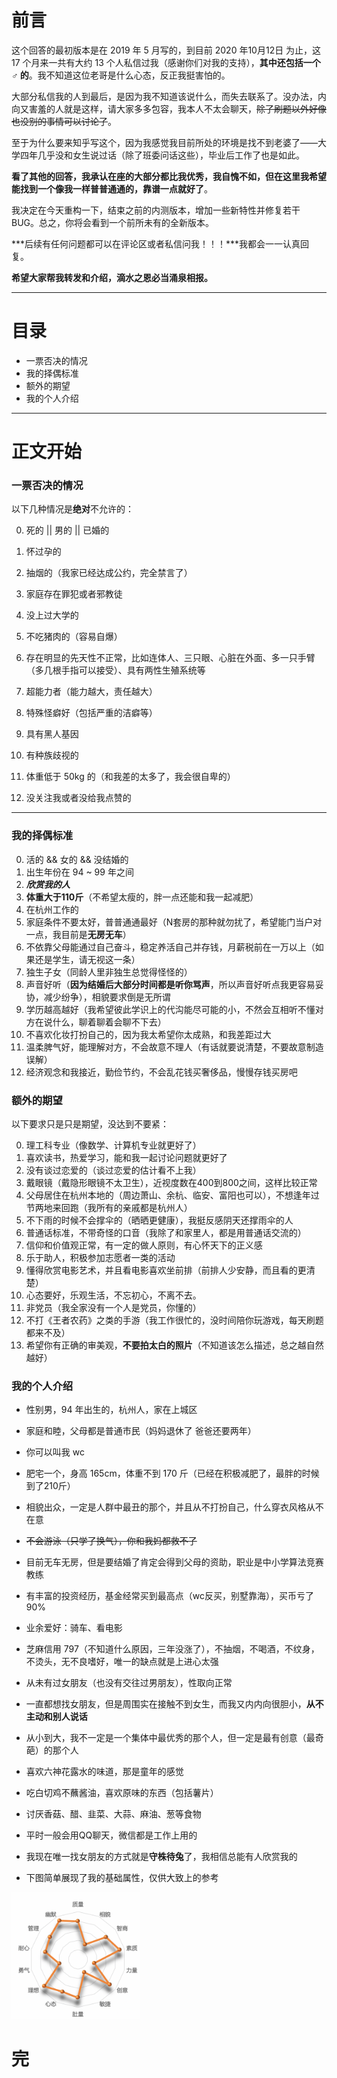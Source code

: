 

# 前言

这个回答的最初版本是在 2019 年 5 月写的，到目前 2020 年10月12日 为止，这 17 个月来一共有大约 13 个人私信过我（感谢你们对我的支持），**其中还包括一个 ♂ 的**。我不知道这位老哥是什么心态，反正我挺害怕的。

大部分私信我的人到最后，是因为我不知道该说什么，而失去联系了。没办法，内向又害羞的人就是这样，请大家多多包容，我本人不太会聊天，~~除了刷题以外好像也没别的事情可以讨论了~~。

至于为什么要来知乎写这个，因为我感觉我目前所处的环境是找不到老婆了——大学四年几乎没和女生说过话（除了班委问话这些），毕业后工作了也是如此。

**看了其他的回答，我承认在座的大部分都比我优秀，我自愧不如，但在这里我希望能找到一个像我一样普普通通的，靠谱一点就好了**。

我决定在今天重构一下，结束之前的内测版本，增加一些新特性并修复若干 BUG。总之，你将会看到一个前所未有的全新版本。

***后续有任何问题都可以在评论区或者私信问我！！！***我都会一一认真回复。

**希望大家帮我转发和介绍，滴水之恩必当涌泉相报。**

---

# 目录

- 一票否决的情况
- 我的择偶标准
- 额外的期望
- 我的个人介绍

---

# 正文开始

### 一票否决的情况

以下几种情况是**绝对**不允许的：

0. 死的 || 男的 || 已婚的 

1. 怀过孕的
2. 抽烟的（我家已经达成公约，完全禁言了）
3. 家庭存在罪犯或者邪教徒
4. 没上过大学的
5. 不吃猪肉的（容易自爆）
6. 存在明显的先天性不正常，比如连体人、三只眼、心脏在外面、多一只手臂（多几根手指可以接受）、具有两性生殖系统等
7. 超能力者（能力越大，责任越大）
8. 特殊怪癖好（包括严重的洁癖等）
9. 具有黑人基因
10. 有种族歧视的
11. 体重低于 50kg 的（和我差的太多了，我会很自卑的）
12. 没关注我或者没给我点赞的

------

### 我的择偶标准

0. 活的 &&  女的  && 没结婚的
1. 出生年份在 94 ~ 99 年之间
2. ***欣赏我的人***
3. **体重大于110斤**（不希望太瘦的，胖一点还能和我一起减肥）
4. 在杭州工作的
5. 家庭条件不要太好，普普通通最好（N套房的那种就勿扰了，希望能门当户对一点，我目前是**无房无车**）
6. 不依靠父母能通过自己奋斗，稳定养活自己并存钱，月薪税前在一万以上（如果还是学生，请无视这一条）
7. 独生子女（同龄人里非独生总觉得怪怪的）
8. 声音好听（**因为结婚后大部分时间都是听你骂声**，所以声音好听点我更容易妥协，减少纷争），相貌要求倒是无所谓
9. 学历越高越好（我希望彼此学识上的代沟能尽可能的小，不然会互相听不懂对方在说什么，聊着聊着会聊不下去）
10. 不喜欢化妆打扮自己的，因为我太希望你太成熟，和我差距过大
11. 温柔脾气好，能理解对方，不会故意不理人（有话就要说清楚，不要故意制造误解）
12. 经济观念和我接近，勤俭节约，不会乱花钱买奢侈品，慢慢存钱买房吧

### 额外的期望

以下要求只是只是期望，没达到不要紧：

0. 理工科专业（像数学、计算机专业就更好了）
1. 喜欢读书，热爱学习，能和我一起讨论问题就更好了
2. 没有谈过恋爱的（谈过恋爱的估计看不上我）
3. 戴眼镜（戴隐形眼镜不太卫生），近视度数在400到800之间，这样比较正常
4. 父母居住在杭州本地的（周边萧山、余杭、临安、富阳也可以），不想逢年过节两地来回跑（我所有的亲戚都是杭州人）
5. 不下雨的时候不会撑伞的（晒晒更健康），我挺反感阴天还撑雨伞的人
6. 普通话标准，不带奇怪的口音（我除了和家里人，都是用普通话交流的）
7. 信仰和价值观正常，有一定的做人原则，有心怀天下的正义感
8. 乐于助人，积极参加志愿者一类的活动
9. 懂得欣赏电影艺术，并且看电影喜欢坐前排（前排人少安静，而且看的更清楚）
10. 心态要好，乐观生活，不忘初心，不离不去。
11. 非党员（我全家没有一个人是党员，你懂的）
12. 不打《王者农药》之类的手游（我工作很忙的，没时间陪你玩游戏，每天刷题都来不及）
13. 希望你有正确的审美观，**不要拍太白的照片**（不知道该怎么描述，总之越自然越好）

### 我的个人介绍

- 性别男，94 年出生的，杭州人，家在上城区
- 家庭和睦，父母都是普通市民（妈妈退休了 爸爸还要两年）
- 你可以叫我 wc

- 肥宅一个，身高 165cm，体重不到 170 斤（已经在积极减肥了，最胖的时候到了210斤）

- 相貌出众，一定是人群中最丑的那个，并且从不打扮自己，什么穿衣风格从不在意

- ~~不会游泳（只学了换气），你和我妈都救不了~~

- 目前无车无房，但是要结婚了肯定会得到父母的资助，职业是中小学算法竞赛教练
- 有丰富的投资经历，基金经常买到最高点（wc反买，别墅靠海），买币亏了90%

- 业余爱好：骑车、看电影

- 芝麻信用 797（不知道什么原因，三年没涨了），不抽烟，不喝酒，不纹身，不烫头，无不良嗜好，唯一的缺点就是上进心太强

- 从未有过女朋友（也没有交往过男朋友），性取向正常
- 一直都想找女朋友，但是周围实在接触不到女生，而我又内内向很胆小，**从不主动和别人说话**

- 从小到大，我不一定是一个集体中最优秀的那个人，但一定是最有创意（最奇葩）的那个人
- 喜欢六神花露水的味道，那是童年的感觉
- 吃白切鸡不蘸酱油，喜欢原味的东西（包括薯片）
- 讨厌香菇、醋、韭菜、大蒜、麻油、葱等食物

- 平时一般会用QQ聊天，微信都是工作上用的
- 我现在唯一找女朋友的方式就是**守株待兔**了，我相信总能有人欣赏我的
- 下图简单展现了我的基础属性，仅供大致上的参考

<img src="相亲.assets/image-20201013150742421.png" alt="image-20201013150742421" style="zoom:20%;" />



# 完


